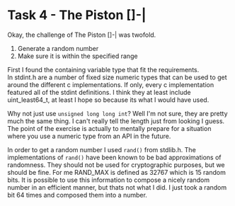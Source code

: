 # Task 4 - The Piston []-|

Okay, the challenge of The Piston []-| was twofold.
1. Generate a random number
2. Make sure it is within the specified range

First I found the containing variable type that fit the requirements.
<br>In stdint.h are a number of fixed size numeric types that can be used to get around the different c implementations. If only, every c implementation featured all of the stdint definitions. I think they at least include uint_least64_t, at least I hope so because its what I would have used.

Why not just use `unsigned long long int`? Well I'm not sure, they are pretty much the same thing. I can't really tell the length just from looking I guess. The point of the exercise is actually to mentally prepare for a situation where you use a numeric type from an API in the future.

In order to get a random number I used `rand()` from stdlib.h. The implementations of `rand()` have been known to be bad approximations of randomness. They should not be used for cryptographic purposes, but we should be fine. For me RAND_MAX is defined as 32767 which is 15 random bits. It is possible to use this information to compose a nicely random number in an efficient manner, but thats not what I did. I just took a random bit 64 times and composed them into a number.